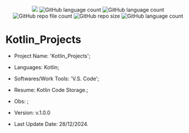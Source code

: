 <p align="center">
  <img src="http://img.shields.io/static/v1?label=STATUS&message=Under_Development&color=green&style=flat"/>
  <img alt="GitHub language count" src="https://img.shields.io/github/languages/count/Rafa-KozAnd/Kotlin_Projects">
  <img alt="GitHub language count" src="https://img.shields.io/github/languages/top/Rafa-KozAnd/Kotlin_Projects">
  <img alt="GitHub repo file count" src="https://img.shields.io/github/directory-file-count/Rafa-KozAnd/Kotlin_Projects">
  <img alt="GitHub repo size" src="https://img.shields.io/github/repo-size/Rafa-KozAnd/Kotlin_Projects">
  <img alt="GitHub language count" src="https://img.shields.io/github/license/Rafa-KozAnd/Kotlin_Projects">
</p>

# Kotlin_Projects

- Project Name: 'Kotlin_Projects';
- Languages: Kotlin;
- Softwares/Work Tools: 'V.S. Code';
- Resume: Kotlin Code Storage.;
- Obs: ;
- Version: v.1.0.0

- Last Update Date: 28/12/2024.
